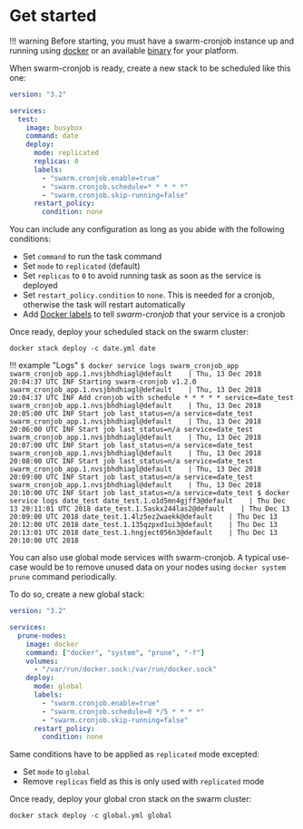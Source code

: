 # Get started

!!! warning
    Before starting, you must have a swarm-cronjob instance up and running using [docker](../install/docker.md)
    or an available [binary](../install/binary.md) for your platform.

When swarm-cronjob is ready, create a new stack to be scheduled like this one:

```yaml
version: "3.2"

services:
  test:
    image: busybox
    command: date
    deploy:
      mode: replicated
      replicas: 0
      labels:
        - "swarm.cronjob.enable=true"
        - "swarm.cronjob.schedule=* * * * *"
        - "swarm.cronjob.skip-running=false"
      restart_policy:
        condition: none
```

You can include any configuration as long as you abide with the following conditions:

* Set `command` to run the task command
* Set `mode` to `replicated` (default)
* Set `replicas` to `0` to avoid running task as soon as the service is deployed
* Set `restart_policy.condition` to `none`. This is needed for a cronjob, otherwise the task will restart automatically
* Add [Docker labels](docker-labels.md) to tell *swarm-cronjob* that your service is a cronjob

Once ready, deploy your scheduled stack on the swarm cluster:

`docker stack deploy -c date.yml date`

!!! example "Logs"
    ```
    $ docker service logs swarm_cronjob_app
    swarm_cronjob_app.1.nvsjbhdhiagl@default    | Thu, 13 Dec 2018 20:04:37 UTC INF Starting swarm-cronjob v1.2.0
    swarm_cronjob_app.1.nvsjbhdhiagl@default    | Thu, 13 Dec 2018 20:04:37 UTC INF Add cronjob with schedule * * * * * service=date_test
    swarm_cronjob_app.1.nvsjbhdhiagl@default    | Thu, 13 Dec 2018 20:05:00 UTC INF Start job last_status=n/a service=date_test
    swarm_cronjob_app.1.nvsjbhdhiagl@default    | Thu, 13 Dec 2018 20:06:00 UTC INF Start job last_status=n/a service=date_test
    swarm_cronjob_app.1.nvsjbhdhiagl@default    | Thu, 13 Dec 2018 20:07:00 UTC INF Start job last_status=n/a service=date_test
    swarm_cronjob_app.1.nvsjbhdhiagl@default    | Thu, 13 Dec 2018 20:08:00 UTC INF Start job last_status=n/a service=date_test
    swarm_cronjob_app.1.nvsjbhdhiagl@default    | Thu, 13 Dec 2018 20:09:00 UTC INF Start job last_status=n/a service=date_test
    swarm_cronjob_app.1.nvsjbhdhiagl@default    | Thu, 13 Dec 2018 20:10:00 UTC INF Start job last_status=n/a service=date_test
    $ docker service logs date_test
    date_test.1.o1d5mn4gjff3@default    | Thu Dec 13 20:11:01 UTC 2018
    date_test.1.5askx244las2@default    | Thu Dec 13 20:09:00 UTC 2018
    date_test.1.4lz5ez2waekk@default    | Thu Dec 13 20:12:00 UTC 2018
    date_test.1.135qzpxd1ui3@default    | Thu Dec 13 20:13:01 UTC 2018
    date_test.1.hngject056n3@default    | Thu Dec 13 20:10:00 UTC 2018
    ```

You can also use global mode services with swarm-cronjob. A typical use-case would be to remove unused data on your
nodes using `docker system prune` command periodically.

To do so, create a new global stack:

```yaml
version: "3.2"

services:
  prune-nodes:
    image: docker
    command: ["docker", "system", "prune", "-f"]
    volumes:
      - "/var/run/docker.sock:/var/run/docker.sock"
    deploy:
      mode: global
      labels:
        - "swarm.cronjob.enable=true"
        - "swarm.cronjob.schedule=0 */5 * * * *"
        - "swarm.cronjob.skip-running=false"
      restart_policy:
        condition: none
```

Same conditions have to be applied as `replicated` mode excepted:

* Set `mode` to `global`
* Remove `replicas` field as this is only used with `replicated` mode

Once ready, deploy your global cron stack on the swarm cluster:

```shell
docker stack deploy -c global.yml global
```
